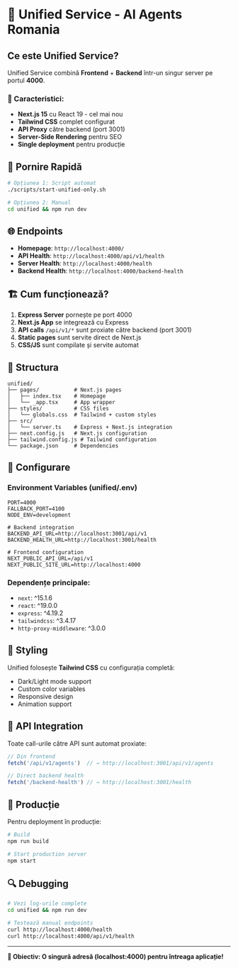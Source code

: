 # 🚀 Unified Service - AI Agents Romania

## Ce este Unified Service?

Unified Service combină **Frontend** + **Backend** într-un singur server pe portul **4000**.

### 🎯 Caracteristici:

- **Next.js 15** cu React 19 - cel mai nou
- **Tailwind CSS** complet configurat  
- **API Proxy** către backend (port 3001)
- **Server-Side Rendering** pentru SEO
- **Single deployment** pentru producție

## 🚀 Pornire Rapidă

```bash
# Opțiunea 1: Script automat
./scripts/start-unified-only.sh

# Opțiunea 2: Manual
cd unified && npm run dev
```

## 🌐 Endpoints

- **Homepage**: `http://localhost:4000/`
- **API Health**: `http://localhost:4000/api/v1/health`
- **Server Health**: `http://localhost:4000/health`
- **Backend Health**: `http://localhost:4000/backend-health`

## 🏗️ Cum funcționează?

1. **Express Server** pornește pe port 4000
2. **Next.js App** se integrează cu Express
3. **API calls** `/api/v1/*` sunt proxiate către backend (port 3001)
4. **Static pages** sunt servite direct de Next.js
5. **CSS/JS** sunt compilate și servite automat

## 📁 Structura

```
unified/
├── pages/           # Next.js pages
│   ├── index.tsx    # Homepage
│   └── _app.tsx     # App wrapper
├── styles/          # CSS files
│   └── globals.css  # Tailwind + custom styles
├── src/
│   └── server.ts    # Express + Next.js integration
├── next.config.js   # Next.js configuration
├── tailwind.config.js # Tailwind configuration
└── package.json     # Dependencies
```

## 🔧 Configurare

### Environment Variables (unified/.env)
```env
PORT=4000
FALLBACK_PORT=4100
NODE_ENV=development

# Backend integration
BACKEND_API_URL=http://localhost:3001/api/v1
BACKEND_HEALTH_URL=http://localhost:3001/health

# Frontend configuration
NEXT_PUBLIC_API_URL=/api/v1
NEXT_PUBLIC_SITE_URL=http://localhost:4000
```

### Dependențe principale:
- `next`: ^15.1.6
- `react`: ^19.0.0  
- `express`: ^4.19.2
- `tailwindcss`: ^3.4.17
- `http-proxy-middleware`: ^3.0.0

## 🎨 Styling

Unified folosește **Tailwind CSS** cu configurația completă:
- Dark/Light mode support
- Custom color variables
- Responsive design
- Animation support

## 🔗 API Integration

Toate call-urile către API sunt automat proxiate:

```javascript
// Din frontend
fetch('/api/v1/agents')  // → http://localhost:3001/api/v1/agents

// Direct backend health
fetch('/backend-health') // → http://localhost:3001/health
```

## 🚀 Producție

Pentru deployment în producție:

```bash
# Build
npm run build

# Start production server
npm start
```

## 🔍 Debugging

```bash
# Vezi log-urile complete
cd unified && npm run dev

# Testează manual endpoints
curl http://localhost:4000/health
curl http://localhost:4000/api/v1/health
```

---

**🎯 Obiectiv: O singură adresă (localhost:4000) pentru întreaga aplicație!**